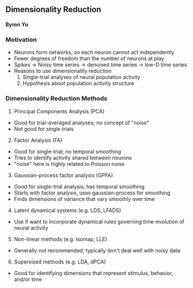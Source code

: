 ## Dimensionality Reduction
#### Byron Yu

### Motivation
- Neurons form networks, so each neuron cannot act independently
- Fewer degrees of freedom than the number of neurons at play
- Spikes -> Noisy time series -> denoised time series -> low-D time series
- Reasons to use dimensionality reduction
  1. Single-trial analyses of neural population activity
  2. Hypothesis about population activity structure


### Dimensionality Reduction Methods
1. Principal Components Analysis (PCA)
  - Good for trial-averaged analyses; no concept of "noise"
  - Not good for single trials
2. Factor Analysis (FA)
  - Good for single-trial; no temporal smoothing
  - Tries to identify activity shared between neurons
  - "noise" here is highly related to Poisson noise 
3. Gaussian-process factor analysis (GPFA)
  - Good for single-trial analysis; has temporal smoothing
  - Starts with factor analysis, uses gaussian-process for smoothing
  - Finds dimensions of variance that vary smoothly over time
4. Latent dynamical systems (e.g. LDS, LFADS) 
  - Use if want to incorporate dynamical rules governing time-evolution of neural activity
5. Non-linear methods (e.g. Isomap, LLE)
  - Generally not recommended; typically don't deal well with noisy data
6. Supervised methods (e.g. LDA, dPCA)
  - Good for identifying dimensions that represent stimulus, behavior, and/or time

